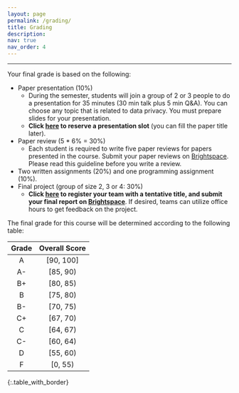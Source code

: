 ```yaml
---
layout: page
permalink: /grading/
title: Grading
description:
nav: true
nav_order: 4
---
```


---

Your final grade is based on the following:

* Paper presentation (10%)
    * During the semester, students will join a group of 2 or 3 people to do a presentation for 35 minutes (30 min talk plus 5 min Q&A). You can choose any topic that is related to data privacy. You must prepare slides for your presentation. 
    * **Click [here](https://docs.google.com/spreadsheets/d/1oow2mXdtrfPnPNm5jo05Xm0QvKQKRzB7K8gKoQM_Bns/edit?usp=sharing) to reserve a presentation slot** (you can fill the paper title later). 
* Paper review (5 * 6% = 30%)
    * Each student is required to write five paper reviews for papers presented in the course. Submit your paper reviews on [Brightspace](https://brightspace.binghamton.edu/). Please read this guideline before you write a review.
* Two written assignments (20%)  and one programming assignment (10%).
* Final project (group of size 2, 3 or 4: 30%)
    * **Click [here](https://docs.google.com/spreadsheets/d/1cNNmNkaeo9mUUlXlblIyffx3kAAHcUHF-0qn8epRqbo/edit?usp=sharing) to register your team with a tentative title, and submit your final report on [Brightspace](https://brightspace.binghamton.edu/)**. If desired, teams can utilize office hours to get feedback on the project.

The final grade for this course will be determined according to the following table:


| Grade | Overall Score |
|:-----:|:-------------:|
| A | [90, 100] |
| A- | [85, 90) |
| B+ | [80, 85) |
| B | [75, 80) |
| B- | [70, 75) |
| C+ | [67, 70) |
| C | [64, 67) |
| C- | [60, 64) |
| D | [55, 60) |
| F | [0, 55) |
{:.table_with_border}
